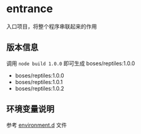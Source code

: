 # entrance

入口项目，将整个程序串联起来的作用

## 版本信息

调用 `node build 1.0.0` 即可生成 boses/reptiles:1.0.0

- boses/reptiles:1.0.0
- boses/reptiles:1.0.1
- boses/reptiles:1.0.2

## 环境变量说明

参考 [environment.d](./environment.d.ts) 文件
